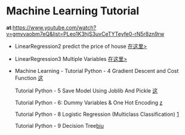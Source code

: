 # Machine Learning Tutorial
**at**:https://www.youtube.com/watch?v=gmvvaobm7eQ&list=PLeo1K3hjS3uvCeTYTeyfe0-rN5r8zn9rw

* LinearRegression2 predict the price of house [在这里>](https://www.youtube.com/watch?v=8jazNUpO3lQ)

* LinearRegression3 Multiple Variables [在这里>](https://www.youtube.com/watch?v=J_LnPL3Qg70&t=72s)

* Machine Learning -
    Tutorial Python - 4 Gradient Descent and Cost Function [这](https://www.youtube.com/watch?v=vsWrXfO3wWw&t=2s)

    Tutorial Python - 5 Save Model Using Joblib And Pickle [这](https://www.youtube.com/watch?v=KfnhNlD8WZI)

    Tutorial Python - 6: Dummy Variables & One Hot Encoding [z](https://www.youtube.com/watch?v=9yl6-HEY7_s)

    Tutorial Python - 8 Logistic Regression (Multiclass Classification) [1](https://www.youtube.com/watch?v=J5bXOOmkopc&t=19s)

    Tutorial Python - 9 Decision Tree[biu](https://www.youtube.com/watch?v=PHxYNGo8NcI)